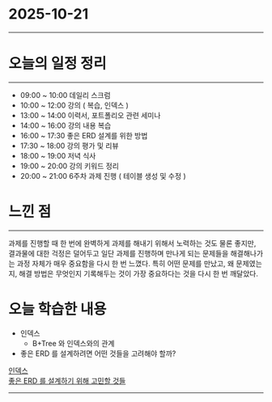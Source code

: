 # 2025-10-21

---

# 오늘의 일정 정리

--- 

- 09:00 ~ 10:00 데일리 스크럼
- 10:00 ~ 12:00 강의 ( 복습, 인덱스 )
- 13:00 ~ 14:00 이력서, 포트폴리오 관련 세미나
- 14:00 ~ 16:00 강의 내용 복습
- 16:00 ~ 17:30 좋은 ERD 설계를 위한 방법
- 17:30 ~ 18:00 강의 평가 및 리뷰
- 18:00 ~ 19:00 저녁 식사
- 19:00 ~ 20:00 강의 키워드 정리
- 20:00 ~ 21:00 6주차 과제 진행 ( 테이블 생성 및 수정 )

# 느낀 점

---
과제를 진행할 때 한 번에 완벽하게 과제를 해내기 위해서 노력하는 것도 물론 좋지만,
결과물에 대한 걱정은 덜어두고 일단 과제를 진행하며 만나게 되는 문제들을 해결해나가는 과정 자체가 매우 중요함을 다시 한 번 느꼈다.
특히 어떤 문제를 만났고, 왜 문제였는지, 해결 방법은 무엇인지 기록해두는 것이 가장 중요하다는 것을 다시 한 번 깨달았다.

# 오늘 학습한 내용

- 인덱스
  - B+Tree 와 인덱스와의 관계
- 좋은 ERD 를 설계하려면 어떤 것들을 고려해야 할까?

[인덱스](https://tidal-tub-cac.notion.site/Index-293e569146a680f297e4e3d3f51ce582?source=copy_link)  
[좋은 ERD 를 설계하기 위해 고민할 것들](https://tidal-tub-cac.notion.site/293e569146a6805d9c99c8594974843a?source=copy_link)

---

